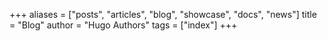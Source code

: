 +++
aliases = ["posts", "articles", "blog", "showcase", "docs", "news"]
title = "Blog"
author = "Hugo Authors"
tags = ["index"]
+++
